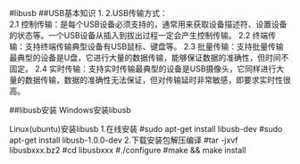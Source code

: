 #libusb
##USB基本知识
	1.
	2.USB传输方式：	
		2.1 控制传输：是每个USB设备必须支持的，通常用来获取设备描述符、设置设备的状态等。一个USB设备从插入到拔出过程一定会产生控制传输。
		2.2 终端传输：支持终端传输典型设备有USB鼠标、键盘等。
		2.3 批量传输：支持批量传输最典型的设备是U盘，它进行大量的数据传输，能够保证数据的准确性，但时间不固定。
		2.4 实时传输：支持实时传输最典型的设备是USB摄像头，它同样进行大量的数据传输，数据的准确性无法保证，但对传输延时非常敏感，即要求实时性很高。


##libusb安装
Windows安装libusb

Linux(ubuntu)安装libusb
	1.在线安装
		#sudo apt-get install libusb-dev
		#sudo apt-get install libusb-1.0.0-dev
	2.下载安装包解压编译
		#tar -jxvf libusbxxx.bz2
		#cd libusbxxx
		#./configure
		#make && make install

